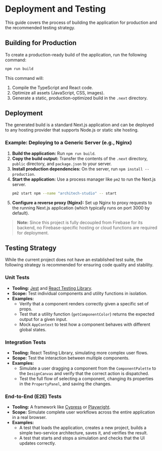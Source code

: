 # Deployment and Testing

This guide covers the process of building the application for production and the recommended testing strategy.

## Building for Production

To create a production-ready build of the application, run the following command:

```bash
npm run build
```

This command will:
1.  Compile the TypeScript and React code.
2.  Optimize all assets (JavaScript, CSS, images).
3.  Generate a static, production-optimized build in the `.next` directory.

## Deployment

The generated build is a standard Next.js application and can be deployed to any hosting provider that supports Node.js or static site hosting.

### Example: Deploying to a Generic Server (e.g., Nginx)

1.  **Build the application:** Run `npm run build`.
2.  **Copy the build output:** Transfer the contents of the `.next` directory, `public` directory, and `package.json` to your server.
3.  **Install production dependencies:** On the server, run `npm install --production`.
4.  **Start the application:** Use a process manager like `pm2` to run the Next.js server.
    ```bash
    pm2 start npm --name "architech-studio" -- start
    ```
5.  **Configure a reverse proxy (Nginx):** Set up Nginx to proxy requests to the running Next.js application (which typically runs on port 3000 by default).

> **Note:** Since this project is fully decoupled from Firebase for its backend, no Firebase-specific hosting or cloud functions are required for deployment.

## Testing Strategy

While the current project does not have an established test suite, the following strategy is recommended for ensuring code quality and stability.

### Unit Tests

-   **Tooling:** [Jest](https://jestjs.io/) and [React Testing Library](https://testing-library.com/docs/react-testing-library/intro/).
-   **Scope:** Test individual components and utility functions in isolation.
-   **Examples:**
    -   Verify that a component renders correctly given a specific set of props.
    -   Test that a utility function (`getComponentColor`) returns the expected output for a given input.
    -   Mock `AppContext` to test how a component behaves with different global states.

### Integration Tests

-   **Tooling:** React Testing Library, simulating more complex user flows.
-   **Scope:** Test the interaction between multiple components.
-   **Examples:**
    -   Simulate a user dragging a component from the `ComponentPalette` to the `DesignCanvas` and verify that the correct action is dispatched.
    -   Test the full flow of selecting a component, changing its properties in the `PropertyPanel`, and saving the changes.

### End-to-End (E2E) Tests

-   **Tooling:** A framework like [Cypress](https://www.cypress.io/) or [Playwright](https://playwright.dev/).
-   **Scope:** Simulate complete user workflows across the entire application in a real browser.
-   **Examples:**
    -   A test that loads the application, creates a new project, builds a simple two-service architecture, saves it, and verifies the result.
    -   A test that starts and stops a simulation and checks that the UI updates correctly.
